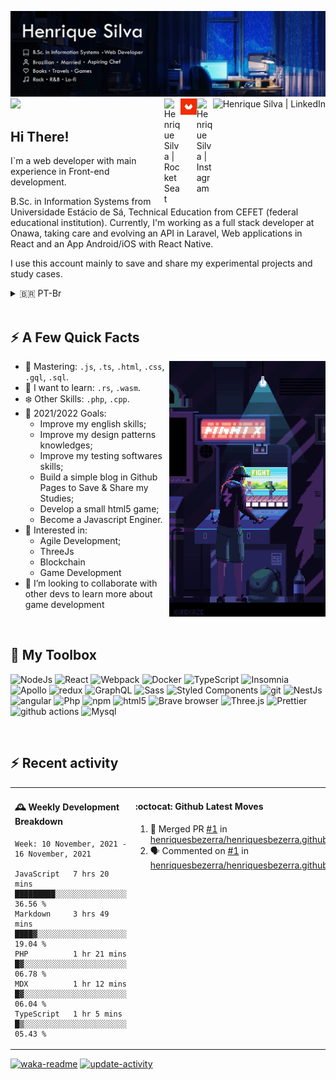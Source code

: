 ![Henrique Readme Banner](https://github.com/henriquesbezerra/henriquesbezerra/blob/main/assets/background-gh.gif)
![](https://visitor-badge.glitch.me/badge?page_id=henriquesbezerra.henriquesbezerra)
<a href="https://www.linkedin.com/in/henriquesbezerra" target="_blank">
  <img alt="Henrique Silva | LinkedIn" align="right" height="26px" src="https://img.shields.io/badge/linkedin-%230077B5.svg?&style=for-the-badge&logo=linkedin&logoColor=white" />
</a>
<a href="https://www.instagram.com/_henri.silva/" target="_blank" rel="nofollow">
  <img  alt="Henrique Silva | Instagram" align="right" width="26px" src="https://cdn.jsdelivr.net/npm/simple-icons@v3/icons/instagram.svg" />
</a>
<a href="https://www.domestika.org/pt/henriquesbezerra" target="_blank" rel="nofollow" >
  <img alt="Henrique Silva | Domestika" align="right" width="26px" src="https://github.com/henriquesbezerra/henriquesbezerra/blob/main/assets/domestika-logo.png?raw=true" />
</a>
<a href="https://app.rocketseat.com.br/me/henrique-silva-1567055993" target="_blank" rel="nofollow" >
  <img alt="Henrique Silva | RocketSeat" align="right"  width="26px" src="https://github.com/henriquesbezerra/henriquesbezerra/blob/main/assets/rocketseat.ico?raw=true" />
</a>

## Hi There!



I`m a web developer with main experience in Front-end development.

B.Sc. in Information Systems from Universidade Estácio de Sá, Technical Education from CEFET (federal educational institution).
Currently, I'm working as a full stack developer at Onawa, taking care and evolving an API in Laravel, Web applications in React and an App Android/iOS with React Native.

I use this account mainly to save and share my experimental projects and study cases.


<details>
  <summary>🇧🇷 PT-Br</summary>
  <br />
  <div>      
    Desenvolvedor Web com principal experiência como Front-end, Bacharel em Sistemas de Informação pela Universidade Estácio de Sá, Formação de nível técnico pelo CEFET - Centro Federal de Educação Tecnológica Celso Suckow da Fonseca. <br /><br />
    Atualmente estou trabalhando como full stack developer na Onawa, atuando na manutenção e inovação de uma API Laravel, Web Apps em React e um App Android/iOS em React Native.  <br /><br />
    Eu utilizado essa conta principalmente para savar e compartilhar projetos experimentais e casos de estudo.
  </div>  
  
</details>
<br />


## :zap: A Few Quick Facts
<img alt="Gamming at Night" align="right"  width="250px" src="https://github.com/henriquesbezerra/henriquesbezerra/blob/main/assets/gaming2.gif?raw=true" />

- 🚀 Mastering: ```.js```, ```.ts```,  ```.html```, ```.css```, ```.gql```, ```.sql```.
- 🌱 I want to learn: ```.rs```, ```.wasm```.
- ❄️ Other Skills:  ```.php```, ```.cpp```. 
- :dart: 2021/2022 Goals:
  - Improve my english skills;
  - Improve my design patterns knowledges;
  - Improve my testing softwares skills;
  - Build a simple blog in Github Pages to Save & Share my Studies;
  - Develop a small html5 game;
  - Become a Javascript Enginer.  
- 🧐 Interested in:
  - Agile Development;
  - ThreeJs
  - Blockchain
  - Game Development
- 👯 I’m looking to collaborate with other devs to learn more about game development
<br />

## 🧰  My Toolbox

![NodeJs](https://img.shields.io/badge/-Nodejs-43853d?style=flat-square&logo=Node.js&logoColor=white)
![React](https://img.shields.io/badge/-React-45b8d8?style=flat-square&logo=react&logoColor=white)
![Webpack](https://img.shields.io/badge/-Webpack-8DD6F9?style=flat-square&logo=webpack&logoColor=white)
![Docker](https://img.shields.io/badge/-Docker-46a2f1?style=flat-square&logo=docker&logoColor=white)
![TypeScript](https://img.shields.io/badge/-TypeScript-007ACC?style=flat-square&logo=typescript&logoColor=white)
![Insomnia](https://img.shields.io/badge/-Insomnia-5849BE?style=flat-square&logo=insomnia&logoColor=white)
![Apollo](https://img.shields.io/badge/-Apollo%20GraphQL-311C87?style=flat-square&logo=apollo-graphql&logoColor=white)
![redux](https://img.shields.io/badge/-Redux-764ABC?style=flat-square&logo=redux&logoColor=white)
![GraphQL](https://img.shields.io/badge/-GraphQL-E10098?style=flat-square&logo=graphql&logoColor=white)
![Sass](https://img.shields.io/badge/-Sass-CC6699?style=flat-square&logo=sass&logoColor=white)
![Styled Components](https://img.shields.io/badge/-Styled_Components-db7092?style=flat-square&logo=styled-components&logoColor=white)
![git](https://img.shields.io/badge/-Git-F05032?style=flat-square&logo=git&logoColor=white)
![NestJs](https://img.shields.io/badge/-NestJs-ea2845?style=flat-square&logo=nestjs&logoColor=white)
![angular](https://img.shields.io/badge/-Angular-DD0031?style=flat-square&logo=angular&logoColor=white)
![Php](https://img.shields.io/badge/-PHP-4F5B93?style=flat-square&logo=php&logoColor=white)
![npm](https://img.shields.io/badge/-NPM-CB3837?style=flat-square&logo=npm&logoColor=white)
![html5](https://img.shields.io/badge/-HTML5-E34F26?style=flat-square&logo=html5&logoColor=white)
![Brave browser](https://img.shields.io/badge/-Brave_Browser-FB542B?style=flat-square&logo=brave&logoColor=white)
![Three.js](https://img.shields.io/badge/-Three.js-049ef4?style=flat-square&logo=three.js&logoColor=white)
![Prettier](https://img.shields.io/badge/-Prettier-F7B93E?style=flat-square&logo=prettier&logoColor=white)
![github actions](https://img.shields.io/badge/-Github_Actions-2088FF?style=flat-square&logo=github-actions&logoColor=white)
![Mysql](https://img.shields.io/badge/-mysql-4479a1?style=flat-square&logo=mysql&logoColor=white)

</p>
<br />

## :zap: Recent activity

<table width="800px">
<tr>
<td valign="top" width="50%">

  #### 🕰 Weekly Development Breakdown
  
<!--START_SECTION:waka-->
```text
Week: 10 November, 2021 - 16 November, 2021

JavaScript   7 hrs 20 mins   █████████░░░░░░░░░░░░░░░░   36.56 % 
Markdown     3 hrs 49 mins   ████▓░░░░░░░░░░░░░░░░░░░░   19.04 % 
PHP          1 hr 21 mins    █▓░░░░░░░░░░░░░░░░░░░░░░░   06.78 % 
MDX          1 hr 12 mins    █▓░░░░░░░░░░░░░░░░░░░░░░░   06.04 % 
TypeScript   1 hr 5 mins     █▒░░░░░░░░░░░░░░░░░░░░░░░   05.43 % 
```
<!--END_SECTION:waka-->
</td>
<td valign="top" width="50%">

  #### :octocat: Github Latest Moves
  
<!--START_SECTION:activity-->
1. 🎉 Merged PR [#1](https://github.com/henriquesbezerra/henriquesbezerra.github.io/pull/1) in [henriquesbezerra/henriquesbezerra.github.io](https://github.com/henriquesbezerra/henriquesbezerra.github.io)
2. 🗣 Commented on [#1](https://github.com/henriquesbezerra/henriquesbezerra.github.io/issues/1) in [henriquesbezerra/henriquesbezerra.github.io](https://github.com/henriquesbezerra/henriquesbezerra.github.io)
<!--END_SECTION:activity-->

</td>
</tr>
</table>

[![waka-readme](https://github.com/henriquesbezerra/henriquesbezerra/actions/workflows/waka-readme.yml/badge.svg)](https://github.com/henriquesbezerra/henriquesbezerra/actions/workflows/waka-readme.yml)
[![update-activity](https://github.com/henriquesbezerra/henriquesbezerra/actions/workflows/update-activity.yml/badge.svg)](https://github.com/henriquesbezerra/henriquesbezerra/actions/workflows/update-activity.yml)



